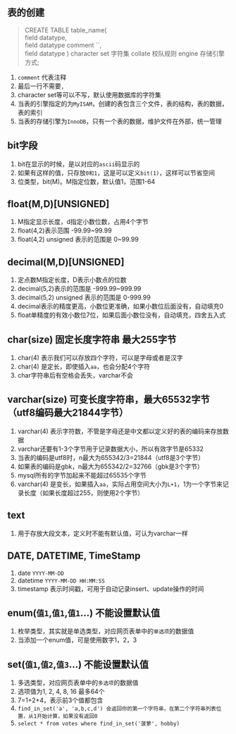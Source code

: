 ## 表的创建
>CREATE TABLE table_name(<br>
>field datatype,<br>
>field datatype comment ``,<br>
>field datatype
>) character set 字符集 collate 校队规则 engine 存储引擎方式;
1. `comment` 代表注释
2. 最后一行不需要`,`
3. character set等可以不写，默认使用数据库的字符集
4. 当表的引擎指定的为`MyISAM`，创建的表包含三个文件，表的结构，表的数据，表的索引
5. 当表的存储引擎为`InnoDB`，只有一个表的数据，维护文件在外部，统一管理

## bit字段
1. bit在显示的时候，是以对应的`ascii`码显示的
2. 如果有这样的值，只存放`0和1`，这是可以定义`bit(1)`，这样可以节省空间
3. 位类型，bit(M)。M指定位数，默认值1，范围1-64

## float(M,D)[UNSIGNED]
1. M指定显示长度，d指定小数位数，占用4个字节
2. float(4,2)表示范围 -99.99~99.99
3. float(4,2) unsigned 表示的范围是 0~99.99
   
## decimal(M,D)[UNSIGNED]
1. 定点数M指定长度，D表示小数点的位数
2. decimal(5,2)表示的范围是 -999.99~999.99
3. decimal(5,2) unsigned 表示的范围是 0-999.99
4. decimal表示的精度更高，小数位更准确，如果小数位后面没有，自动填充0
5. float单精度的有效小数位7位，如果后面小数位没有，自动填充，四舍五入式

## char(size) 固定长度字符串 最大255字节
1. char(4) 表示我们可以存放四个字符，可以是字母或者是汉字
2. char(4) 是定长，即使插入`aa`，也会分配4个字符
3. char字符串后有空格会丢失，varchar不会

## varchar(size) 可变长度字符串，最大65532字节（utf8编码最大21844字节）
1. varchar(4) 表示字符数，不管是字母还是中文都以定义好的表的编码来存放数据
2. varchar还要有1-3个字节用于记录数据大小，所以有效字节是65332
3. 当表的编码是utf8时，n最大为655342/3=21844（utf8是3个字节）
4. 如果表的编码是gbk，n最大为655342/2=32766（gbk是3个字节）
5. mysql所有的字节加起来不能超过65535个字节
6. varchar(4) 是变长，如果插入`aa`，实际占用空间大小为`L+1`，1为一个字节来记录长度（如果长度超过255，则使用2个字节）

## text
1. 用于存放大段文本，定义时不能有默认值，可认为varchar一样

## DATE, DATETIME, TimeStamp
1. date `YYYY-MM-DD`
2. datetime `YYYY-MM-DD HH:MM:SS`
3. timestamp 表示时间戳，可用于自动记录insert、update操作的时间

## enum(`值1`,`值1`,`值1`...) 不能设置默认值
1. 枚举类型，其实就是单选类型，对应网页表单中的`单选项`的数据值
2. 当添加一个enum值，可是使用数字1，2，3

## set(`值1`,`值2`,`值3`...) 不能设置默认值
1. 多选类型，对应网页表单中的`多选项`的数据值
2. 选项值为1, 2, 4, 8, 16 最多64个
3. 7=1+2+4，表示前3个值都包含
4. `find_in_set('a', 'a,b,c,d') 会返回你的第一个字符串，在第二个字符串列表位置，从1开始计算，如果没有返回0` 
5. `select * from votes where find_in_set('菠萝', hobby)`